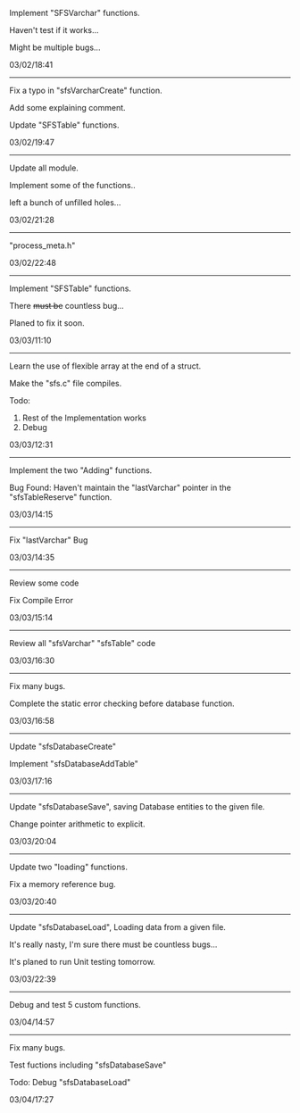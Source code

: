 Implement "SFSVarchar" functions.

Haven't test if it works...

Might be multiple bugs...

03/02/18:41

---

Fix a typo in "sfsVarcharCreate" function.

Add some explaining comment.

Update "SFSTable" functions.

03/02/19:47

---

Update all module.

Implement some of the functions..

left a bunch of unfilled holes...

03/02/21:28

----

"process_meta.h"

03/02/22:48

---

Implement "SFSTable" functions.

There ~~must be~~ countless bug...

Planed to fix it soon.

03/03/11:10

---

Learn the use of flexible array at the end of a struct.

Make the "sfs.c" file compiles.

Todo: 

1. Rest of the Implementation works
2. Debug

03/03/12:31

---

Implement the two "Adding" functions.

Bug Found: Haven't maintain the "lastVarchar" pointer in the "sfsTableReserve" function.

03/03/14:15  

---

Fix "lastVarchar" Bug

03/03/14:35

---

Review some code

Fix Compile Error

03/03/15:14

---

Review all "sfsVarchar" "sfsTable" code

03/03/16:30

---

Fix many bugs.

Complete the static error checking before database function.

03/03/16:58

---

Update "sfsDatabaseCreate"

Implement "sfsDatabaseAddTable"

03/03/17:16

---

Update "sfsDatabaseSave", saving Database entities to the given file.

Change pointer arithmetic to explicit.

03/03/20:04

---

Update two "loading" functions.

Fix a memory reference bug.

03/03/20:40

---

Update "sfsDatabaseLoad", Loading data from a given file.

It's really nasty, I'm sure there must be countless bugs...



It's planed to run Unit testing tomorrow.

03/03/22:39

---

Debug and test 5 custom functions.

03/04/14:57

---

Fix many bugs.

Test fuctions including "sfsDatabaseSave"

Todo: Debug "sfsDatabaseLoad"

03/04/17:27